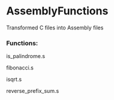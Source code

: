 # AssemblyFunctions
Transformed C files into Assembly files

### Functions:

is_palindrome.s

fibonacci.s

isqrt.s

reverse_prefix_sum.s
